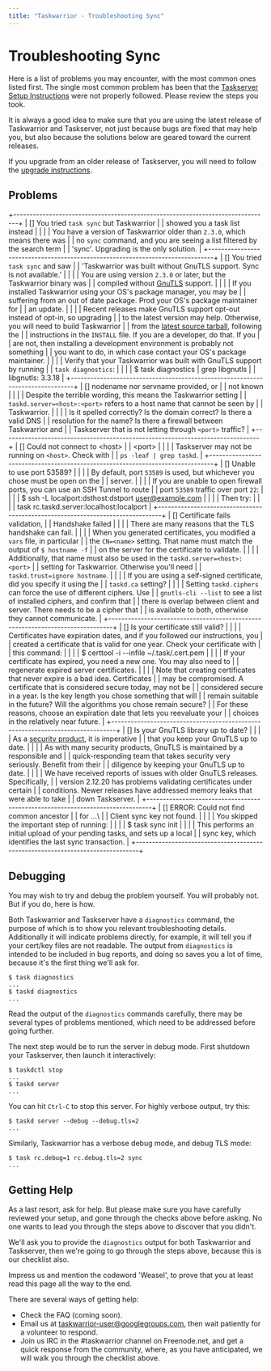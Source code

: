```yaml
---
title: "Taskwarrior - Troubleshooting Sync"
---
```


# Troubleshooting Sync

Here is a list of problems you may encounter, with the most common ones listed
first. The single most common problem has been that the [Taskserver Setup
Instructions](/docs/taskserver/setup) were not properly followed. Please
review the steps you took.

It is always a good idea to make sure that you are using the latest release of
Taskwarrior and Taskserver, not just because bugs are fixed that may help you,
but also because the solutions below are geared toward the current releases.

If you upgrade from an older release of Taskserver, you will need to follow the
[upgrade instructions](/docs/taskserver/upgrade).


## Problems

+-------------------------------------------------------------------------------+
| [] You tried `task sync` but Taskwarrior |
| showed you a task list instead                                                |
|                                                                               |
| You have a version of Taskwarrior older than `2.3.0`, which means there was   |
| no `sync` command, and you are seeing a list filtered by the search term      |
| \'sync\'. Upgrading is the only solution.                                     |
+-------------------------------------------------------------------------------+
| [] You tried `task sync` and saw         |
| \'Taskwarrior was built without GnuTLS support. Sync is not available.\'      |
|                                                                               |
| You are using version `2.3.0` or later, but the Taskwarrior binary was        |
| compiled without [GnuTLS](https://www.gnutls.org) support.                    |
|                                                                               |
| If you installed Taskwarrior using your OS\'s package manager, you may be     |
| suffering from an out of date package. Prod your OS\'s package maintainer for |
| an update.                                                                    |
|                                                                               |
| Recent releases make GnuTLS support opt-out instead of opt-in, so upgrading   |
| to the latest version may help. Otherwise, you will need to build Taskwarrior |
| from the [latest source tarball](/download/task-latest.tar.gz), following the |
| instructions in the `INSTALL` file. If you are a developer, do that. If you   |
| are not, then installing a development environment is probably not something  |
| you want to do, in which case contact your OS\'s package maintainer.          |
|                                                                               |
| Verify that your Taskwarrior was built with GnuTLS support by running         |
| `task diagnostics`:                                                           |
|                                                                               |
|     $ task diagnostics | grep libgnutls                                       |
|       libgnutls: 3.3.18                                                       |
+-------------------------------------------------------------------------------+
| [] nodename nor servname provided, or    |
| not known                                                                     |
|                                                                               |
| Despite the terrible wording, this means the Taskwarrior setting              |
| `taskd.server=<host>:<port>` refers to a host name that cannot be seen by     |
| Taskwarrior.                                                                  |
|                                                                               |
| Is it spelled correctly? Is the domain correct? Is there a valid DNS          |
| resolution for the name? Is there a firewall between Taskwarrior and          |
| Taskserver that is not letting through `<port>` traffic?                      |
+-------------------------------------------------------------------------------+
| [] Could not connect to \<host\>         |
| \<port\>                                                                      |
|                                                                               |
| Taskserver may not be running on `<host>`. Check with                         |
| `ps -leaf | grep taskd`.                                                      |
+-------------------------------------------------------------------------------+
| [] Unable to use port 53589?             |
|                                                                               |
| By default, port `53589` is used, but whichever you chose must be open on the |
| server.                                                                       |
|                                                                               |
| If you are unable to open firewall ports, you can use an SSH Tunnel to route  |
| port `53589` traffic over port `22`:                                          |
|                                                                               |
|     $ ssh -L localport:dsthost:dstport user@example.com                       |
|                                                                               |
| Then try:                                                                     |
|                                                                               |
|     task rc.taskd.server:localhost:localport                                  |
+-------------------------------------------------------------------------------+
| [] Certificate fails validation,         |
| Handshake failed                                                              |
|                                                                               |
| There are many reasons that the TLS handshake can fail.                       |
|                                                                               |
| When you generated certificates, you modified a `vars` file, in particular    |
| the `CN=<name>` setting. That name must match the output of `$ hostname -f`   |
| on the server for the certificate to validate.                                |
|                                                                               |
| Additionally, that name must also be used in the `taskd.server=<host>:<port>` |
| setting for Taskwarrior. Otherwise you\'ll need                               |
| `taskd.trust=ignore hostname`.                                                |
|                                                                               |
| If you are using a self-signed certificate, did you specify it using the      |
| `taskd.ca` setting?                                                           |
|                                                                               |
| Setting `taskd.ciphers` can force the use of different ciphers. Use           |
| `gnutls-cli --list` to see a list of installed ciphers, and confirm that      |
| there is overlap between client and server. There needs to be a cipher that   |
| is available to both, otherwise they cannot communicate.                      |
+-------------------------------------------------------------------------------+
| [] Is your certificate still valid?      |
|                                                                               |
| Certificates have expiration dates, and if you followed our instructions, you |
| created a certificate that is valid for one year. Check your certificate with |
| this command:                                                                 |
|                                                                               |
|     $ certtool -i --infile ~/.task/<YOUR NAME>.cert.pem                       |
|                                                                               |
| If your certificate has expired, you need a new one. You may also need to     |
| regenerate expired server certificates.                                       |
|                                                                               |
| Note that creating certificates that never expire is a bad idea. Certificates |
| may be compromised. A certificate that is considered secure today, may not be |
| considered secure in a year. Is the key length you chose something that will  |
| remain suitable in the future? Will the algorithms you chose remain secure?   |
| For these reasons, choose an expiration date that lets you reevaluate your    |
| choices in the relatively near future.                                        |
+-------------------------------------------------------------------------------+
| [] Is your GnuTLS library up to date?    |
|                                                                               |
| As a [security product](https://gnutls.org/security), it is imperative   |
| that you keep your GnuTLS up to date.                                         |
|                                                                               |
| As with many security products, GnuTLS is maintained by a responsible and     |
| quick-responding team that takes security very seriously. Benefit from their  |
| diligence by keeping your GnuTLS up to date.                                  |
|                                                                               |
| We have received reports of issues with older GnuTLS releases. Specifically,  |
| version 2.12.20 has problems validating certificates under certain            |
| conditions. Newer releases have addressed memory leaks that were able to take |
| down Taskserver.                                                              |
+-------------------------------------------------------------------------------+
| [] ERROR: Could not find common ancestor |
| for \...\                                                                     |
| Client sync key not found.                                                    |
|                                                                               |
| You skipped the important step of running:                                    |
|                                                                               |
|     $ task sync init                                                          |
|                                                                               |
| This performs an initial upload of your pending tasks, and sets up a local    |
| sync key, which identifies the last sync transaction.                         |
+-------------------------------------------------------------------------------+


## Debugging

You may wish to try and debug the problem yourself. You will probably not. But
if you do, here is how.

Both Taskwarrior and Taskserver have a `diagnostics` command, the purpose of
which is to show you relevant troubleshooting details. Additionally it will
indicate problems directly, for example, it will tell you if your cert/key files
are not readable. The output from `diagnostics` is intended to be included in
bug reports, and doing so saves you a lot of time, because it\'s the first thing
we\'ll ask for.

    $ task diagnostics
    ...
    $ taskd diagnostics
    ...

Read the output of the `diagnostics` commands carefully, there may be several
types of problems mentioned, which need to be addressed before going further.

The next step would be to run the server in debug mode. First shutdown your
Taskserver, then launch it interactively:

    $ taskdctl stop
    ...
    $ taskd server
    ...

You can hit `Ctrl-C` to stop this server. For highly verbose output, try this:

    $ taskd server --debug --debug.tls=2
    ...

Similarly, Taskwarrior has a verbose debug mode, and debug TLS mode:

    $ task rc.debug=1 rc.debug.tls=2 sync
    ...


## Getting Help

As a last resort, ask for help. But please make sure you have carefully reviewed
your setup, and gone through the checks above before asking. No one wants to
lead you through the steps above to discover that you didn\'t.

We\'ll ask you to provide the `diagnostics` output for both Taskwarrior and
Taskserver, then we\'re going to go through the steps above, because this is our
checklist also.

Impress us and mention the codeword \'Weasel\', to prove that you at least read
this page all the way to the end.

There are several ways of getting help:

-   Check the FAQ (coming soon).
-   Email us at <taskwarrior-user@googlegroups.com>, then wait patiently for a
    volunteer to respond.
-   Join us IRC in the \#taskwarrior channel on Freenode.net, and get a quick
    response from the community, where, as you have anticipated, we will walk
    you through the checklist above.
